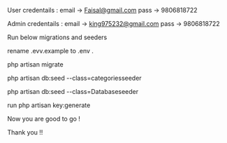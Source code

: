 User credentails : 
email -> Faisal@gmail.com
pass -> 9806818722

Admin credentails : 
email -> king975232@gmail.com
pass -> 9806818722

Run below migrations and seeders

rename .evv.example to .env .

php artisan migrate

php artisan db:seed --class=categoriesseeder

php artisan db:seed --class=Databaseseeder

run php artisan key:generate

Now you are good to go !

Thank you !!

